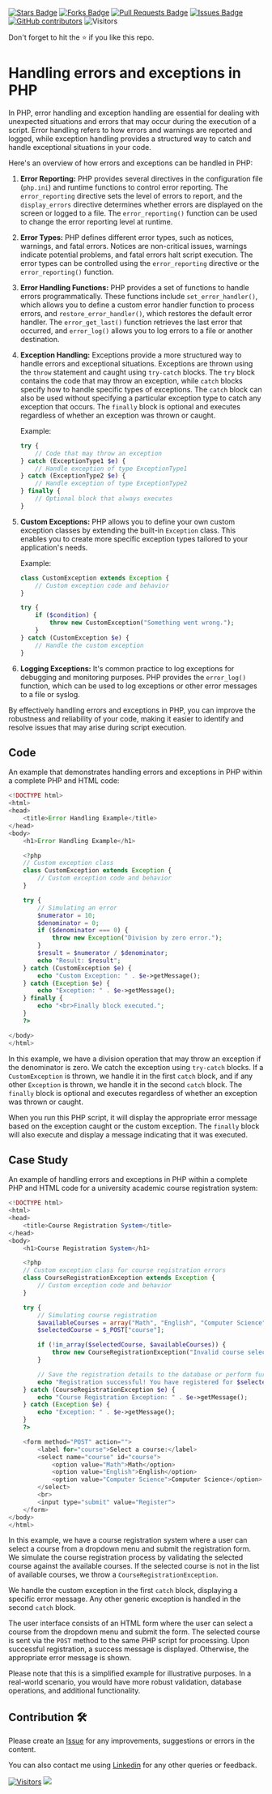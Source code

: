 <a href="https://github.com/drshahizan/learn-php/stargazers"><img src="https://img.shields.io/github/stars/drshahizan/learn-php" alt="Stars Badge"/></a>
<a href="https://github.com/drshahizan/learn-php/network/members"><img src="https://img.shields.io/github/forks/drshahizan/learn-php" alt="Forks Badge"/></a>
<a href="https://github.com/drshahizan/learn-php/pulls"><img src="https://img.shields.io/github/issues-pr/drshahizan/learn-php" alt="Pull Requests Badge"/></a>
<a href="https://github.com/drshahizan/learn-php/issues"><img src="https://img.shields.io/github/issues/drshahizan/learn-php" alt="Issues Badge"/></a>
<a href="https://github.com/drshahizan/learn-php/graphs/contributors"><img alt="GitHub contributors" src="https://img.shields.io/github/contributors/drshahizan/learn-php?color=2b9348"></a>
![Visitors](https://api.visitorbadge.io/api/visitors?path=https%3A%2F%2Fgithub.com%2Fdrshahizan%2Flearn-php&labelColor=%23d9e3f0&countColor=%23697689&style=flat)

Don't forget to hit the :star: if you like this repo.

# Handling errors and exceptions in PHP

In PHP, error handling and exception handling are essential for dealing with unexpected situations and errors that may occur during the execution of a script. Error handling refers to how errors and warnings are reported and logged, while exception handling provides a structured way to catch and handle exceptional situations in your code.

Here's an overview of how errors and exceptions can be handled in PHP:

1. **Error Reporting:**
   PHP provides several directives in the configuration file (`php.ini`) and runtime functions to control error reporting. The `error_reporting` directive sets the level of errors to report, and the `display_errors` directive determines whether errors are displayed on the screen or logged to a file. The `error_reporting()` function can be used to change the error reporting level at runtime.

2. **Error Types:**
   PHP defines different error types, such as notices, warnings, and fatal errors. Notices are non-critical issues, warnings indicate potential problems, and fatal errors halt script execution. The error types can be controlled using the `error_reporting` directive or the `error_reporting()` function.

3. **Error Handling Functions:**
   PHP provides a set of functions to handle errors programmatically. These functions include `set_error_handler()`, which allows you to define a custom error handler function to process errors, and `restore_error_handler()`, which restores the default error handler. The `error_get_last()` function retrieves the last error that occurred, and `error_log()` allows you to log errors to a file or another destination.

4. **Exception Handling:**
   Exceptions provide a more structured way to handle errors and exceptional situations. Exceptions are thrown using the `throw` statement and caught using `try-catch` blocks. The `try` block contains the code that may throw an exception, while `catch` blocks specify how to handle specific types of exceptions. The `catch` block can also be used without specifying a particular exception type to catch any exception that occurs. The `finally` block is optional and executes regardless of whether an exception was thrown or caught.

   Example:
   ```php
   try {
       // Code that may throw an exception
   } catch (ExceptionType1 $e) {
       // Handle exception of type ExceptionType1
   } catch (ExceptionType2 $e) {
       // Handle exception of type ExceptionType2
   } finally {
       // Optional block that always executes
   }
   ```

5. **Custom Exceptions:**
   PHP allows you to define your own custom exception classes by extending the built-in `Exception` class. This enables you to create more specific exception types tailored to your application's needs.

   Example:
   ```php
   class CustomException extends Exception {
       // Custom exception code and behavior
   }

   try {
       if ($condition) {
           throw new CustomException("Something went wrong.");
       }
   } catch (CustomException $e) {
       // Handle the custom exception
   }
   ```

6. **Logging Exceptions:**
   It's common practice to log exceptions for debugging and monitoring purposes. PHP provides the `error_log()` function, which can be used to log exceptions or other error messages to a file or syslog.

By effectively handling errors and exceptions in PHP, you can improve the robustness and reliability of your code, making it easier to identify and resolve issues that may arise during script execution.

## Code
An example that demonstrates handling errors and exceptions in PHP within a complete PHP and HTML code:

```php
<!DOCTYPE html>
<html>
<head>
    <title>Error Handling Example</title>
</head>
<body>
    <h1>Error Handling Example</h1>

    <?php
    // Custom exception class
    class CustomException extends Exception {
        // Custom exception code and behavior
    }

    try {
        // Simulating an error
        $numerator = 10;
        $denominator = 0;
        if ($denominator === 0) {
            throw new Exception("Division by zero error.");
        }
        $result = $numerator / $denominator;
        echo "Result: $result";
    } catch (CustomException $e) {
        echo "Custom Exception: " . $e->getMessage();
    } catch (Exception $e) {
        echo "Exception: " . $e->getMessage();
    } finally {
        echo "<br>Finally block executed.";
    }
    ?>

</body>
</html>
```

In this example, we have a division operation that may throw an exception if the denominator is zero. We catch the exception using `try-catch` blocks. If a `CustomException` is thrown, we handle it in the first `catch` block, and if any other `Exception` is thrown, we handle it in the second `catch` block. The `finally` block is optional and executes regardless of whether an exception was thrown or caught.

When you run this PHP script, it will display the appropriate error message based on the exception caught or the custom exception. The `finally` block will also execute and display a message indicating that it was executed.

## Case Study
An example of handling errors and exceptions in PHP within a complete PHP and HTML code for a university academic course registration system:

```php
<!DOCTYPE html>
<html>
<head>
    <title>Course Registration System</title>
</head>
<body>
    <h1>Course Registration System</h1>

    <?php
    // Custom exception class for course registration errors
    class CourseRegistrationException extends Exception {
        // Custom exception code and behavior
    }

    try {
        // Simulating course registration
        $availableCourses = array("Math", "English", "Computer Science");
        $selectedCourse = $_POST["course"];

        if (!in_array($selectedCourse, $availableCourses)) {
            throw new CourseRegistrationException("Invalid course selection.");
        }

        // Save the registration details to the database or perform further actions
        echo "Registration successful! You have registered for $selectedCourse.";
    } catch (CourseRegistrationException $e) {
        echo "Course Registration Exception: " . $e->getMessage();
    } catch (Exception $e) {
        echo "Exception: " . $e->getMessage();
    }
    ?>

    <form method="POST" action="">
        <label for="course">Select a course:</label>
        <select name="course" id="course">
            <option value="Math">Math</option>
            <option value="English">English</option>
            <option value="Computer Science">Computer Science</option>
        </select>
        <br>
        <input type="submit" value="Register">
    </form>
</body>
</html>
```

In this example, we have a course registration system where a user can select a course from a dropdown menu and submit the registration form. We simulate the course registration process by validating the selected course against the available courses. If the selected course is not in the list of available courses, we throw a `CourseRegistrationException`. 

We handle the custom exception in the first `catch` block, displaying a specific error message. Any other generic exception is handled in the second `catch` block. 

The user interface consists of an HTML form where the user can select a course from the dropdown menu and submit the form. The selected course is sent via the `POST` method to the same PHP script for processing. Upon successful registration, a success message is displayed. Otherwise, the appropriate error message is shown.

Please note that this is a simplified example for illustrative purposes. In a real-world scenario, you would have more robust validation, database operations, and additional functionality.

## Contribution 🛠️
Please create an [Issue](https://github.com/drshahizan/learn-php/issues) for any improvements, suggestions or errors in the content.

You can also contact me using [Linkedin](https://www.linkedin.com/in/drshahizan/) for any other queries or feedback.

[![Visitors](https://api.visitorbadge.io/api/visitors?path=https%3A%2F%2Fgithub.com%2Fdrshahizan&labelColor=%23697689&countColor=%23555555&style=plastic)](https://visitorbadge.io/status?path=https%3A%2F%2Fgithub.com%2Fdrshahizan)
![](https://hit.yhype.me/github/profile?user_id=81284918)

